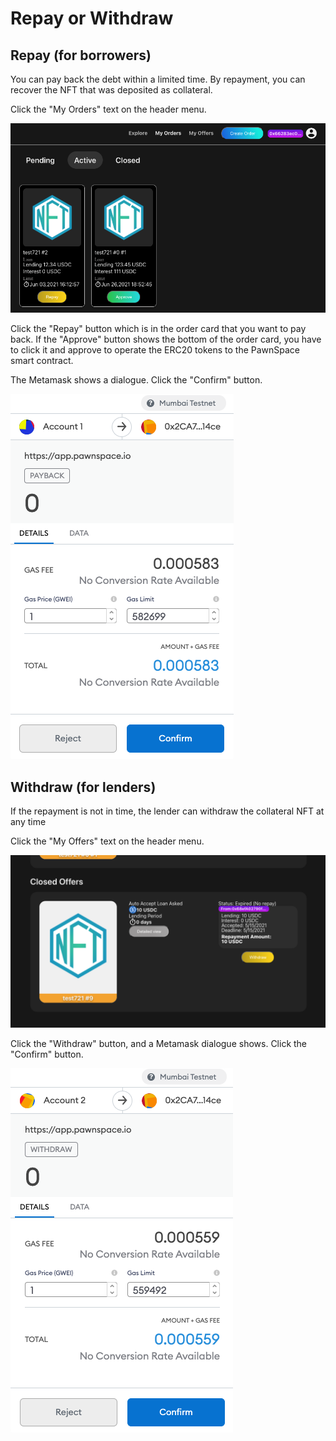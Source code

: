 # Repay or Withdraw

## Repay \(for borrowers\)

You can pay back the debt within a limited time. By repayment, you can recover the NFT that was deposited as collateral.

Click the "My Orders" text on the header menu.

![](.gitbook/assets/screen-shot-2021-05-15-at-9.27.37-pm%20%281%29.png)

Click the "Repay" button which is in the order card that you want to pay back. If the "Approve" button shows the bottom of the order card, you have to click it and approve to operate the ERC20 tokens to the PawnSpace smart contract. 

The Metamask shows a dialogue. Click the "Confirm" button.

![](.gitbook/assets/screen-shot-2021-05-15-at-9.35.15-pm.png)

## Withdraw \(for lenders\)

If the repayment is not in time, the lender can withdraw the collateral NFT at any time

Click the "My Offers" text on the header menu.

![](.gitbook/assets/screen-shot-2021-05-15-at-9.45.49-pm.png)

Click the "Withdraw" button, and a Metamask dialogue shows. Click the "Confirm" button.

![](.gitbook/assets/screen-shot-2021-05-15-at-9.46.09-pm.png)

